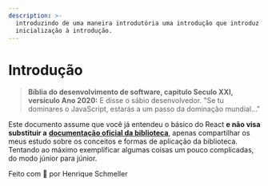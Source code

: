 ```yaml
---
description: >-
  introduzindo de uma maneira introdutória uma introdução que introduz a
  inicialização à introdução.
---
```


# Introdução

> **Bíblia do desenvolvimento de software, capitulo Seculo XXI, versículo Ano 2020:** E disse o sábio desenvolvedor. "Se tu dominares o JavaScript, estarás a um passo da dominação mundial..."



Este documento assume que você já entendeu o básico do React **e não visa substituir a** [**documentação oficial da biblioteca**](https://pt-br.reactjs.org/docs/getting-started.html), apenas compartilhar os meus estudo sobre os conceitos e formas de aplicação da biblioteca. Tentando ao máximo exemplificar algumas coisas um pouco complicadas, do modo júnior para júnior.



Feito com 💜 por Henrique Schmeller

